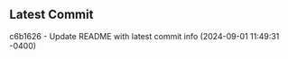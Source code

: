 
## Latest Commit
c6b1626 - Update README with latest commit info (2024-09-01 11:49:31 -0400) <Yunxi-Zhou>
